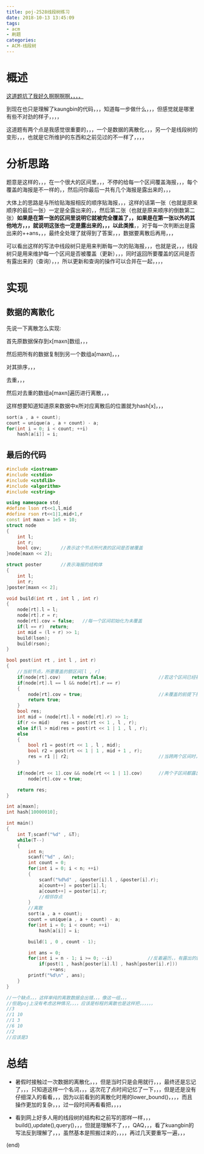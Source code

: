 ```yaml
---
title: poj-2528线段树练习
date: 2018-10-13 13:45:09
tags:
- acm
- 刷题
categories:
- ACM-线段树
---
```


# 概述

[这道题坑了我好久啊啊啊啊，，，，](http://poj.org/problem?id=2528)

到现在也只是理解了kaungbin的代码，，，知道每一步做什么，，，但感觉就是哪里有些不对劲的样子，，，，

这道题有两个点是我感觉很重要的，，，一个是数据的离散化，，，另一个是线段树的变形，，，也就是它所维护的东西和之前见过的不一样了，，，，

<!-- more -->

# 分析思路

题意是这样的，，，在一个很大的区间里，，，不停的给每一个区间覆盖海报，，，每个覆盖的海报是不一样的，，然后问你最后一共有几个海报是露出来的，，，

大体上的思路是与所给贴海报相反的顺序贴海报，，，这样的话第一张（也就是原来顺序的最后一张）一定是全露出来的，，然后第二张（也就是原来顺序的倒数第二张）**如果是在第一张的区间里说明它就被完全覆盖了，，如果是在第一张以外的其他地方，，，就说明这张也一定是露出来的，，，以此类推**，，对于每一次判断出是露出来的++ans，，，最终全处理了就得到了答案，，，数据要离散后再用，，，

可以看出这样的写法中线段树只是用来判断每一次的贴海报，，，也就是说，，，线段树只是用来维护每一个区间是否被覆盖（更新），，，同时返回所要覆盖的区间是否有露出来的（查询），，，所以更新和查询的操作可以合并在一起，，，，

# 实现

## 数据的离散化

先说一下离散怎么实现:

首先原数据保存到x[maxn]数组，，，

然后把所有的数据复制到另一个数组a[maxn]，，，

对其排序，，，

去重，，，

然后对去重的数组a[maxn]遍历进行离散，，，

这样想要知道知道原来数据中x所对应离散后的位置就为hash[x]，，，


```cpp
sort(a , a + count);
count = unique(a , a + count) - a;
for(int i = 0; i < count; ++i)
    hash[a[i]] = i;
```

## 最后的代码

```cpp
#include <iostream>
#include <cstdio>
#include <cstdlib>
#include <algorithm>
#include <cstring>

using namespace std;
#define lson rt<<1,l,mid
#define rson rt<<1|1,mid+1,r
const int maxn = 1e5 + 10;
struct node
{
    int l;
    int r;
    bool cov;       //表示这个节点所代表的区间是否被覆盖
}node[maxn << 2];

struct poster       //表示海报的结构体
{
    int l;
    int r;
}poster[maxn << 2];

void build(int rt , int l , int r)
{
    node[rt].l = l;
    node[rt].r = r;
    node[rt].cov = false;   //每一个区间初始化为未覆盖
    if(l == r)  return;
    int mid = (l + r) >> 1;
    build(lson);
    build(rson);
}

bool post(int rt , int l , int r)
{
    //当前节点，所要覆盖的额区间[l , r]
    if(node[rt].cov)    return false;                   //若这个区间已经被覆盖直接返回
    if(node[rt].l == l && node[rt].r == r)
    {
        node[rt].cov = true;                            //未覆盖的前提下找到整个区间时
        return true;
    }
    bool res;
    int mid = (node[rt].l + node[rt].r) >> 1;
    if(r <= mid)    res = post(rt << 1 , l , r);
    else if(l > mid)res = post(rt << 1 | 1 , l , r);
    else
    {
        bool r1 = post(rt << 1 , l , mid);
        bool r2 = post(rt << 1 | 1 , mid + 1 , r);
        res = r1 || r2;                                 //当跨两个区间时，，，要分别判断是否都是被覆盖的，，有一个没覆盖即露出就说明这个区间有露出的
    }

    if(node[rt << 1].cov && node[rt << 1 | 1].cov)      //两个子区间都露出父节点也是露出
        node[rt].cov = true;

    return res;
}

int a[maxn];
int hash[10000010];

int main()
{
    int T;scanf("%d" , &T);
    while(T--)
    {
        int n;
        scanf("%d" , &n);
        int count = 0;
        for(int i = 0; i < n; ++i)
        {
            scanf("%d%d" , &poster[i].l , &poster[i].r);
            a[count++] = poster[i].l;
            a[count++] = poster[i].r;
            //相邻存点
        }
        //离散
        sort(a , a + count);
        count = unique(a , a + count) - a;
        for(int i = 0; i < count; ++i)
            hash[a[i]] = i;

        build(1 , 0 , count - 1);

        int ans = 0;
        for(int i = n - 1; i >= 0; --i)             //反着遍历，，有露出的就增一
            if(post(1 , hash[poster[i].l] , hash[poster[i].r]))
                ++ans;
        printf("%d\n" , ans);
    }
}

//一个缺点，，，这样单纯的离散数据会出错，，，像这一组，，，
//但是poj上没有考虑这种情况，，，，应该是标程的离散也是这样把，，，，，，
//3
//1 10
//1 3
//6 10
//2
//应该是3
```

# 总结

+ 暑假时接触过一次数据的离散化，，，但是当时只是会用就行，，，最终还是忘记了，，，只知道这样一个名词，，，这次花了点时间记忆了一下，，，但是还是没有仔细深入的看看，，，因为以前看到的离散化时用的lower_bound()，，，，而且操作更加的复杂，，，过一段时间再看看把，，，，

+ 看到网上好多人用的线段树的结构和之前写的那样一样，，，build(),update(),query()，，，但就是理解不了，，，QAQ，，，看了kuangbin的写法反到理解了，，，虽然基本是照搬过来的，，，，再过几天要重写一遍，，，

(end)
